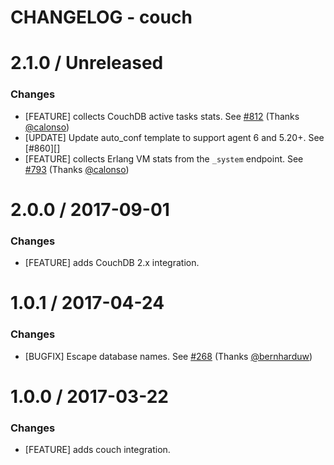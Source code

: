 # CHANGELOG - couch

2.1.0 / Unreleased
=================

### Changes

* [FEATURE] collects CouchDB active tasks stats. See [#812][] (Thanks [@calonso][])
* [UPDATE] Update auto_conf template to support agent 6 and 5.20+. See [#860][]
* [FEATURE] collects Erlang VM stats from the `_system` endpoint. See [#793][] (Thanks [@calonso][])

2.0.0 / 2017-09-01
==================

### Changes

* [FEATURE] adds CouchDB 2.x integration.

1.0.1 / 2017-04-24
==================

### Changes

* [BUGFIX] Escape database names. See [#268][] (Thanks [@bernharduw][])

1.0.0 / 2017-03-22
==================

### Changes

* [FEATURE] adds couch integration.

<!--- The following link definition list is generated by PimpMyChangelog --->
[#268]: https://github.com/DataDog/integrations-core/issues/268
[@bernharduw]: https://github.com/bernharduw
[#793]: https://github.com/DataDog/integrations-core/pull/793
[@calonso]: https://github.com/calonso
[#812]: https://github.com/DataDog/integrations-core/pull/812
